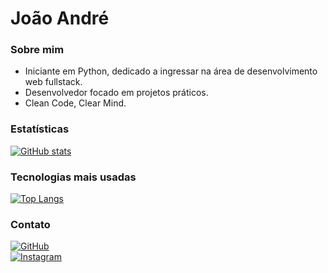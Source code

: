 # João André

### Sobre mim  
- Iniciante em Python, dedicado a ingressar na área de desenvolvimento web fullstack.
- Desenvolvedor focado em projetos práticos.  
- Clean Code, Clear Mind.

### Estatísticas

[![GitHub stats](https://github-readme-stats.vercel.app/api?username=jxxxhxvcks&show_icons=true&theme=light&hide_title=true&hide_border=true&text_color=000000&icon_color=000000)](https://github.com/jxxxhxvcks)


### Tecnologias mais usadas

[![Top Langs](https://github-readme-stats.vercel.app/api/top-langs/?username=jxxxhxvcks&layout=compact&theme=light&hide_border=true&text_color=000000)](https://github.com/jxxxhxvcks)


### Contato  

[![GitHub](https://img.shields.io/badge/github-%23FFFFFF.svg?style=for-the-badge&logo=github&logoColor=000000&color=FFFFFF)](https://github.com/jxxxhxvcks)  
[![Instagram](https://img.shields.io/badge/instagram-%23FFFFFF.svg?style=for-the-badge&logo=instagram&logoColor=000000&color=FFFFFF)](https://instagram.com/joaocoding)
